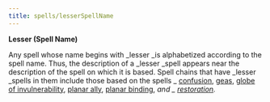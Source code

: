 ```yaml
---
title: spells/lesserSpellName
---
```

 **Lesser (Spell Name)**

Any spell whose name begins with _lesser _is alphabetized according to the spell name. Thus, the description of a _lesser _spell appears near the description of the spell on which it is based. Spell chains that have _lesser _spells in them include those based on the spells _ [confusion](confusion.md#_confusion), [geas](geasQuest.md#_geas-quest), [globe of invulnerability](globeOfInvulnerability.md#_globe-of-invulnerability), [planar ally](planarAlly.md#_planar-ally), [planar binding](planarBinding.md#_planar-binding), _and _ [restoration](restoration.md#_restoration)._

